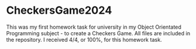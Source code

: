 # CheckersGame2024
This was my first homework task for university in my Object Orientated Programming subject - to create a Checkers Game. All files are included in the repository. I received 4/4, or 100%, for this homework task.
